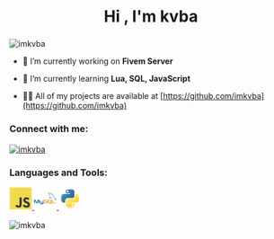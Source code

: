 <h1 align="center">Hi , I'm kvba</h1>
<h3 align="center"></h3>

<p align="left"> <img src="https://komarev.com/ghpvc/?username=imkvba&label=Profile%20views&color=0e75b6&style=flat" alt="imkvba" /> </p>

- 🔭 I’m currently working on **Fivem Server**

- 🌱 I’m currently learning **Lua, SQL, JavaScript**

- 👨‍💻 All of my projects are available at [https://github.com/imkvba](https://github.com/imkvba)

<h3 align="left">Connect with me:</h3>
<p align="left">
<a href="https://discord.gg/imkvba" target="blank"><img align="center" src="https://raw.githubusercontent.com/rahuldkjain/github-profile-readme-generator/master/src/images/icons/Social/discord.svg" alt="imkvba" height="30" width="40" /></a>
</p>

<h3 align="left">Languages and Tools:</h3>
<p align="left"> <a href="https://developer.mozilla.org/en-US/docs/Web/JavaScript" target="_blank" rel="noreferrer"> <img src="https://raw.githubusercontent.com/devicons/devicon/master/icons/javascript/javascript-original.svg" alt="javascript" width="40" height="40"/> </a> <a href="https://www.mysql.com/" target="_blank" rel="noreferrer"> <img src="https://raw.githubusercontent.com/devicons/devicon/master/icons/mysql/mysql-original-wordmark.svg" alt="mysql" width="40" height="40"/> </a> <a href="https://www.python.org" target="_blank" rel="noreferrer"> <img src="https://raw.githubusercontent.com/devicons/devicon/master/icons/python/python-original.svg" alt="python" width="40" height="40"/> </a> </p>

<p><img align="center" src="https://github-readme-stats.vercel.app/api/top-langs?username=imkvba&show_icons=true&locale=en&layout=compact" alt="imkvba" /></p>


